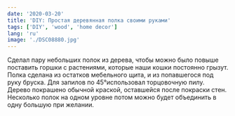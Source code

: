 ```yaml
---
date: '2020-03-20'
title: 'DIY: Простая деревянная полка своими руками'
tags: ['DIY', 'wood', 'home decor']
lang: 'ru'
image: './DSC08880.jpg'
---
```


Сделал пару небольших полок из дерева, чтобы можно было повыше поставить горшки с растениями, которые наши кошки постоянно грызут. Полка сделана из остатков мебельного щита, и из попавшегося под руку бруска. Для запилов по 45°использовал торцовочную пилу. Дерево покрашено обычной краской, оставшейся после покраски стен. Несколько полок на одном уровне потом можно будет объединить в одну большую при желании.
